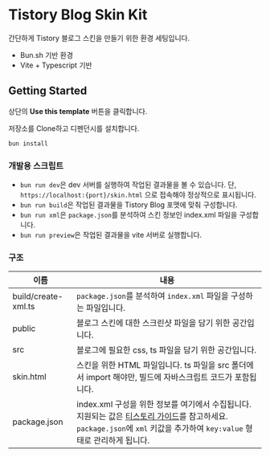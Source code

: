 # Tistory Blog Skin Kit

간단하게 Tistory 블로그 스킨을 만들기 위한 환경 세팅입니다.

- Bun.sh 기반 환경
- Vite + Typescript 기반

## Getting Started

상단의 **Use this template** 버튼을 클릭합니다.

저장소를 Clone하고 디펜던시를 설치합니다.

```bash
bun install
```

### 개발용 스크립트

- `bun run dev`은 dev 서버를 실행하여 작업된 결과물을 볼 수 있습니다. 단, `https://localhost:{port}/skin.html` 으로 접속해야 정상적으로 표시됩니다.
- `bun run build`은 작업된 결과물을 Tistory Blog 포맷에 맞춰 구성합니다.
- `bun run xml`은 `package.json`를 분석하여 스킨 정보인 index.xml 파일을 구성합니다.
- `bun run preview`은 작업된 결과물을 vite 서버로 실행합니다.

### 구조

| 이름                | 내용                                                                                                                                                                                                                                              |
| ------------------- | ------------------------------------------------------------------------------------------------------------------------------------------------------------------------------------------------------------------------------------------------- |
| build/create-xml.ts | `package.json`를 분석하여 `index.xml` 파일을 구성하는 파일입니다.                                                                                                                                                                                 |
| public              | 블로그 스킨에 대한 스크린샷 파일을 담기 위한 공간입니다.                                                                                                                                                                                          |
| src                 | 블로그에 필요한 css, ts 파일을 담기 위한 공간입니다.                                                                                                                                                                                              |
| skin.html           | 스킨을 위한 HTML 파일입니다. ts 파일을 src 폴더에서 import 해야만, 빌드에 자바스크립트 코드가 포함됩니다.                                                                                                                                         |
| package.json        | index.xml 구성을 위한 정보를 여기에서 수집됩니다. 지원되는 값은 [티스토리 가이드](https://tistory.github.io/document-tistory-skin/common/index.xml.html)를 참고하세요. `package.json`에 `xml` 키값을 추가하여 `key:value` 형태로 관리하게 됩니다. |
